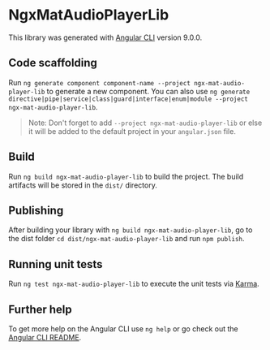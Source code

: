# NgxMatAudioPlayerLib

This library was generated with [Angular CLI](https://github.com/angular/angular-cli) version 9.0.0.

## Code scaffolding

Run `ng generate component component-name --project ngx-mat-audio-player-lib` to generate a new component. You can also use `ng generate directive|pipe|service|class|guard|interface|enum|module --project ngx-mat-audio-player-lib`.
> Note: Don't forget to add `--project ngx-mat-audio-player-lib` or else it will be added to the default project in your `angular.json` file. 

## Build

Run `ng build ngx-mat-audio-player-lib` to build the project. The build artifacts will be stored in the `dist/` directory.

## Publishing

After building your library with `ng build ngx-mat-audio-player-lib`, go to the dist folder `cd dist/ngx-mat-audio-player-lib` and run `npm publish`.

## Running unit tests

Run `ng test ngx-mat-audio-player-lib` to execute the unit tests via [Karma](https://karma-runner.github.io).

## Further help

To get more help on the Angular CLI use `ng help` or go check out the [Angular CLI README](https://github.com/angular/angular-cli/blob/master/README.md).
